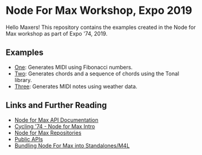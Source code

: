# Node For Max Workshop, Expo 2019

Hello Maxers! This repository contains the examples created in the Node for Max workshop as part of Expo '74, 2019. 

## Examples
- [One](https://github.com/catarak/n4m-workshop-expo-2019/blob/master/one/README.md): Generates MIDI using Fibonacci numbers.
- [Two](https://github.com/catarak/n4m-workshop-expo-2019/blob/master/two/README.md): Generates chords and a sequence of chords using the Tonal library.
- [Three](https://github.com/catarak/n4m-workshop-expo-2019/blob/master/three/README.md): Generates MIDI notes using weather data. 

## Links and Further Reading
- [Node for Max API Documentation](https://docs.cycling74.com/nodeformax/api/)
- [Cycling '74 - Node for Max Intro](https://cycling74.com/articles/node-for-max-intro-%E2%80%93-let%E2%80%99s-get-started)
- [Node for Max Repositories](https://cycling74.com/articles/node-for-max-repositories-mining-for-gold)
- [Public APIs](https://github.com/toddmotto/public-apis)
- [Bundling Node For Max into Standalones/M4L](https://cycling74.com/forums/node-for-max-bundling-in-collectives-standalones-and-max-for-live-devices)
